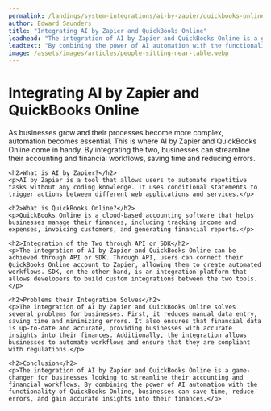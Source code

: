```yaml
---
permalink: /landings/system-integrations/ai-by-zapier/quickbooks-online
author: Edward Saunders
title: "Integrating AI by Zapier and QuickBooks Online"
leadhead: "The integration of AI by Zapier and QuickBooks Online is a game-changer for businesses looking to streamline their accounting and financial workflows"
leadtext: "By combining the power of AI automation with the functionality of QuickBooks Online, businesses can save time, reduce errors, and gain accurate insights into their finances."
image: /assets/images/articles/people-sitting-near-table.webp
---
```

<div class="arttext">    <h1>Integrating AI by Zapier and QuickBooks Online</h1>
    <p>As businesses grow and their processes become more complex, automation becomes essential. This is where AI by Zapier and QuickBooks Online come in handy. By integrating the two, businesses can streamline their accounting and financial workflows, saving time and reducing errors.</p>

    <h2>What is AI by Zapier?</h2>
    <p>AI by Zapier is a tool that allows users to automate repetitive tasks without any coding knowledge. It uses conditional statements to trigger actions between different web applications and services.</p>

    <h2>What is QuickBooks Online?</h2>
    <p>QuickBooks Online is a cloud-based accounting software that helps businesses manage their finances, including tracking income and expenses, invoicing customers, and generating financial reports.</p>

    <h2>Integration of the Two through API or SDK</h2>
    <p>The integration of AI by Zapier and QuickBooks Online can be achieved through API or SDK. Through API, users can connect their QuickBooks Online account to Zapier, allowing them to create automated workflows. SDK, on the other hand, is an integration platform that allows developers to build custom integrations between the two tools.</p>

    <h2>Problems their Integration Solves</h2>
    <p>The integration of AI by Zapier and QuickBooks Online solves several problems for businesses. First, it reduces manual data entry, saving time and minimizing errors. It also ensures that financial data is up-to-date and accurate, providing businesses with accurate insights into their finances. Additionally, the integration allows businesses to automate workflows and ensure that they are compliant with regulations.</p>

    <h2>Conclusion</h2>
    <p>The integration of AI by Zapier and QuickBooks Online is a game-changer for businesses looking to streamline their accounting and financial workflows. By combining the power of AI automation with the functionality of QuickBooks Online, businesses can save time, reduce errors, and gain accurate insights into their finances.</p>
</div>